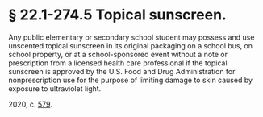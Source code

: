 # § 22.1-274.5 Topical sunscreen.

<p>Any public elementary or secondary school student may possess and use unscented topical sunscreen in its original packaging on a school bus, on school property, or at a school-sponsored event without a note or prescription from a licensed health care professional if the topical sunscreen is approved by the U.S. Food and Drug Administration for nonprescription use for the purpose of limiting damage to skin caused by exposure to ultraviolet light.</p><p>2020, c. <a href='http://lis.virginia.gov/cgi-bin/legp604.exe?201+ful+CHAP0579'>579</a>.</p>